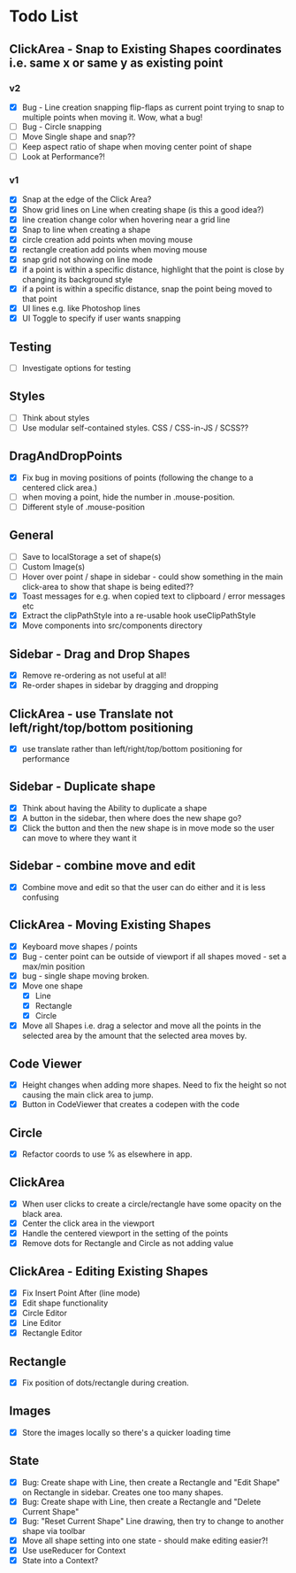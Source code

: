 # Todo List

## ClickArea - Snap to Existing Shapes coordinates i.e. same x or same y as existing point

### v2

- [x] Bug - Line creation snapping flip-flaps as current point trying to snap to multiple points when moving it. Wow, what a bug!
- [ ] Bug - Circle snapping
- [ ] Move Single shape and snap??
- [ ] Keep aspect ratio of shape when moving center point of shape
- [ ] Look at Performance?!

### v1

- [x] Snap at the edge of the Click Area?
- [x] Show grid lines on Line when creating shape (is this a good idea?)
- [x] line creation change color when hovering near a grid line
- [x] Snap to line when creating a shape
- [x] circle creation add points when moving mouse
- [x] rectangle creation add points when moving mouse
- [x] snap grid not showing on line mode
- [x] if a point is within a specific distance, highlight that the point is close by changing its background style
- [x] if a point is within a specific distance, snap the point being moved to that point
- [x] UI lines e.g. like Photoshop lines
- [x] UI Toggle to specify if user wants snapping

## Testing

- [ ] Investigate options for testing

## Styles

- [ ] Think about styles
- [ ] Use modular self-contained styles. CSS / CSS-in-JS / SCSS??

## DragAndDropPoints

- [x] Fix bug in moving positions of points (following the change to a centered click area.)
- [ ] when moving a point, hide the number in .mouse-position.
- [ ] Different style of .mouse-position

## General

- [ ] Save to localStorage a set of shape(s)
- [ ] Custom Image(s)
- [ ] Hover over point / shape in sidebar - could show something in the main click-area to show that shape is being edited??
- [x] Toast messages for e.g. when copied text to clipboard / error messages etc
- [x] Extract the clipPathStyle into a re-usable hook useClipPathStyle
- [x] Move components into src/components directory

## Sidebar - Drag and Drop Shapes

- [x] Remove re-ordering as not useful at all!
- [x] Re-order shapes in sidebar by dragging and dropping

## ClickArea - use Translate not left/right/top/bottom positioning

- [x] use translate rather than left/right/top/bottom positioning for performance

## Sidebar - Duplicate shape

- [x] Think about having the Ability to duplicate a shape
- [x] A button in the sidebar, then where does the new shape go?
- [x] Click the button and then the new shape is in move mode so the user can move to where they want it

## Sidebar - combine move and edit

- [x] Combine move and edit so that the user can do either and it is less confusing

## ClickArea - Moving Existing Shapes

- [x] Keyboard move shapes / points
- [x] Bug - center point can be outside of viewport if all shapes moved - set a max/min position
- [x] bug - single shape moving broken.
- [x] Move one shape
  - [x] Line
  - [x] Rectangle
  - [x] Circle
- [x] Move all Shapes i.e. drag a selector and move all the points in the selected area by the amount that the selected area moves by.

## Code Viewer

- [x] Height changes when adding more shapes. Need to fix the height so not causing the main click area to jump.
- [x] Button in CodeViewer that creates a codepen with the code

## Circle

- [x] Refactor coords to use % as elsewhere in app.

## ClickArea

- [x] When user clicks to create a circle/rectangle have some opacity on the black area.
- [x] Center the click area in the viewport
- [x] Handle the centered viewport in the setting of the points
- [x] Remove dots for Rectangle and Circle as not adding value

## ClickArea - Editing Existing Shapes

- [x] Fix Insert Point After (line mode)
- [x] Edit shape functionality
- [x] Circle Editor
- [x] Line Editor
- [x] Rectangle Editor

## Rectangle

- [x] Fix position of dots/rectangle during creation.

## Images

- [x] Store the images locally so there's a quicker loading time

## State

- [x] Bug: Create shape with Line, then create a Rectangle and "Edit Shape" on Rectangle in sidebar. Creates one too many shapes.
- [x] Bug: Create shape with Line, then create a Rectangle and "Delete Current Shape"
- [x] Bug: "Reset Current Shape" Line drawing, then try to change to another shape via toolbar
- [x] Move all shape setting into one state - should make editing easier?!
- [x] Use useReducer for Context
- [x] State into a Context?
